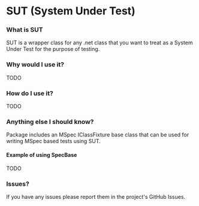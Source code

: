 # SUT (System Under Test)

### What is SUT
SUT is a wrapper class for any .net class that you want to treat as a System Under Test for the purpose of testing.

### Why would I use it?
TODO
### How do I use it?
TODO
### Anything else I should know?
Package includes an MSpec IClassFixture base class that can be used for writing MSpec based tests using SUT.

#### Example of using SpecBase
TODO
### Issues?

If you have any issues please report them in the project's GitHub Issues.

